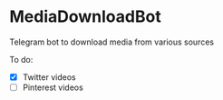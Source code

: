# MediaDownloadBot
Telegram bot to download media from various sources

To do:
- [x] Twitter videos
- [ ] Pinterest videos
